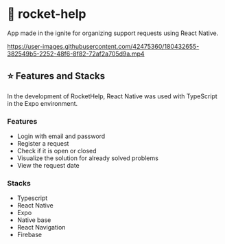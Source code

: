 # :rocket: rocket-help
App made in the ignite for organizing support requests using React Native.


https://user-images.githubusercontent.com/42475360/180432655-382549b5-2252-48f6-8f82-72af2a705d9a.mp4


## 	:star: Features and Stacks
In the development of RocketHelp, React Native was used with TypeScript in the Expo environment.
### Features
- Login with email and password
- Register a request
- Check if it is open or closed
- Visualize the solution for already solved problems
- View the request date

### Stacks
- Typescript
- React Native
- Expo
- Native base
- React Navigation
- Firebase
